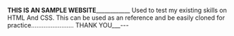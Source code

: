 ____________________________________THIS IS AN SAMPLE WEBSITE________________________________________________
Used to test my existing skills on HTML And CSS.
This can be used as an reference and be easily cloned for practice........................
THANK YOU___---
